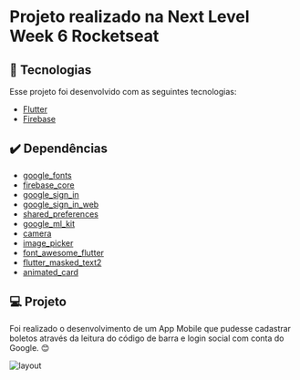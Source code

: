 # Projeto realizado na Next Level Week 6 Rocketseat


## :rocket: Tecnologias
Esse projeto foi desenvolvido com as seguintes tecnologias:

  - [Flutter](https://flutter.dev/)
  - [Firebase](https://firebase.google.com/?hl=pt)

## :heavy_check_mark: Dependências

  - [google_fonts](https://pub.dev/packages/google_fonts)
  - [firebase_core](https://pub.dev/packages/firebase_core)
  - [google_sign_in](https://pub.dev/packages/google_sign_in)
  - [google_sign_in_web](https://pub.dev/packages/google_sign_in_web)
  - [shared_preferences](https://pub.dev/packages/shared_preferences)
  - [google_ml_kit](https://pub.dev/packages/google_ml_kit)
  - [camera](https://pub.dev/packages/camera)
  - [image_picker](https://pub.dev/packages/image_picker)
  - [font_awesome_flutter](https://pub.dev/packages/font_awesome_flutter)
  - [flutter_masked_text2](https://pub.dev/packages/flutter_masked_text2)
  - [animated_card](https://pub.dev/packages/animated_card)

 ## :computer: Projeto 
Foi realizado o desenvolvimento de um App Mobile que pudesse cadastrar boletos através da leitura do código de barra e login social com conta do Google. :blush:


![layout](https://user-images.githubusercontent.com/66228224/123469921-10fc1c80-d5ca-11eb-9050-370b96e1f56b.png)

